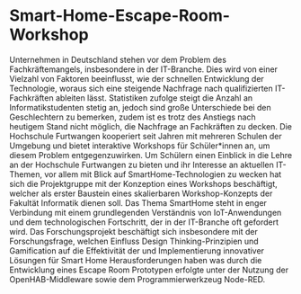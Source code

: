# Smart-Home-Escape-Room-Workshop

Unternehmen in Deutschland stehen vor dem Problem des Fachkräftemangels, insbesondere in der IT-Branche. Dies wird von einer Vielzahl von Faktoren beeinflusst, wie der schnellen Entwicklung der Technologie, woraus sich eine steigende Nachfrage nach qualifizierten IT-Fachkräften ableiten lässt. Statistiken zufolge steigt die Anzahl an Informatikstudenten stetig an, jedoch sind große Unterschiede bei den Geschlechtern zu bemerken, zudem ist es trotz des Anstiegs nach heutigem Stand nicht möglich, die Nachfrage an Fachkräften zu decken. Die Hochschule Furtwangen kooperiert seit Jahren mit mehreren Schulen der Umgebung und bietet interaktive Workshops für Schüler*innen an, um diesem Problem entgegenzuwirken. Um Schülern einen Einblick in die Lehre an der Hochschule Furtwangen zu bieten und ihr Interesse an aktuellen IT-Themen, vor allem mit Blick auf SmartHome-Technologien zu wecken hat sich die Projektgruppe mit der Konzeption eines Workshops beschäftigt, welcher als erster Baustein eines skalierbaren Workshop-Konzepts der Fakultät Informatik dienen soll. Das Thema SmartHome steht in enger Verbindung mit einem grundlegenden Verständnis von IoT-Anwendungen und dem technologischen Fortschritt, der in der IT-Branche oft gefordert wird. Das Forschungsprojekt beschäftigt sich insbesondere mit der Forschungsfrage, welchen Einfluss Design Thinking-Prinzipien und Gamification auf die Effektivität der und Implementierung innovativer Lösungen für Smart Home Herausforderungen haben was durch die Entwicklung eines Escape Room Prototypen erfolgte unter der Nutzung der OpenHAB-Middleware sowie dem Programmierwerkzeug Node-RED.
